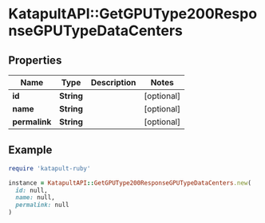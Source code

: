 # KatapultAPI::GetGPUType200ResponseGPUTypeDataCenters

## Properties

| Name | Type | Description | Notes |
| ---- | ---- | ----------- | ----- |
| **id** | **String** |  | [optional] |
| **name** | **String** |  | [optional] |
| **permalink** | **String** |  | [optional] |

## Example

```ruby
require 'katapult-ruby'

instance = KatapultAPI::GetGPUType200ResponseGPUTypeDataCenters.new(
  id: null,
  name: null,
  permalink: null
)
```

